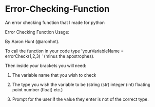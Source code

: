 # Error-Checking-Function
An error checking function that I made for python

Error Checking Function Usage:

By Aaron Hunt (@aronhnt).

To call the function in your code type 'yourVariableName = errorCheck(1,2,3) ' (minus the apostrophes).

Then inside your brackets you will need:

1) The variable name that you wish to check

2) The type you wish the variable to be (string (str) integer (int) floating    point number (float) etc.)

3) Prompt for the user if the value they enter is not of the correct type.
